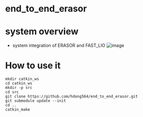 # end_to_end_erasor

# system overview
- system integration of ERASOR and FAST_LIO
![image](https://user-images.githubusercontent.com/48052067/231342880-e5589f78-5ea8-4621-946e-95de13182938.png)

# How to use it
```
mkdir catkin_ws
cd catkin_ws
mkdir -p src
cd src
git clone https://github.com/hdong564/end_to_end_erasor.git
git submodule update --init
cd ..
catkin_make
```
